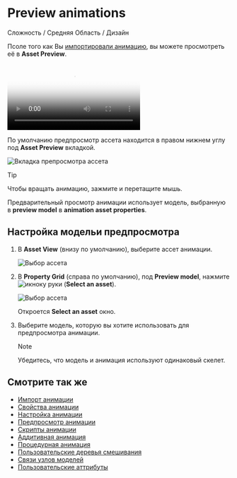 # Preview animations

<span class="label label-doc-level">Сложность / Средняя</span>
<span class="label label-doc-audience">Область / Дизайн</span>

Псоле того как Вы [импортировали анимацию](import-animations.md), вы можете просмотреть её в **Asset Preview**.

<p>
<video autoplay loop class="responsive-video" poster="media\animations-import-animations-animation-preview.jpg">
       <source src="media\animations-import-animations-animation-preview.mp4" type="video/mp4">
</video>
</p>

По умолчанию предпросмотр ассета находится в правом нижнем углу под **Asset Preview** вкладкой.

![Вкладка препросмотра ассета](media/animations-import-animations-asset-preview-tab.png)

>[!Tip]
>Чтобы вращать анимацию, зажмите и перетащите мышь.

Предварительный просмотр анимации использует модель, выбранную в **preview model** в **animation asset properties**.

## Настройка модельи предпросмотра

1. В **Asset View** (внизу по умолчанию), выберите ассет анимации.

    ![Выбор ассета](media/select-asset.png)

2. В **Property Grid** (справа по умолчанию), под **Preview model**, нажмите ![икноку руки](~/manual/game-studio/media/hand-icon.png) (**Select an asset**).

    ![Выбор ассета](media/pick-an-asset-up.png)

    Откроется **Select an asset** окно.

3. Выберите модель, которую вы хотите использовать для предпросмотра анимации.

    >[!Note]
    >Убедитесь, что модель и анимация используют одинаковый скелет.

## Смотрите так же

* [Импорт анимации](import-animations.md)
* [Свойства анимации](animation-properties.md)
* [Настройка анимации](set-up-animations.md)
* [Предпросмотр анимации](preview-animations.md)
* [Скрипты анимации](animation-scripts.md)
* [Аддитивная анимация](additive-animation.md)
* [Процедурная анимация](procedural-animation.md)
* [Пользовательские деревья смешивания](custom-blend-trees.md)
* [Связи узлов моделей](model-node-links.md)
* [Пользовательские аттрибуты](custom-attributes.md)